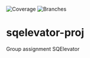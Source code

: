 ![Coverage](.github/badges/jacoco.svg) ![Branches](.github/badges/branches.svg)

# sqelevator-proj
Group assignment SQElevator
